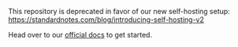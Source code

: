 This repository is deprecated in favor of our new self-hosting setup: https://standardnotes.com/blog/introducing-self-hosting-v2

Head over to our [official docs](https://standardnotes.com/help/self-hosting/docker) to get started.
